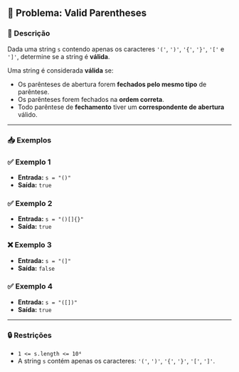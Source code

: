 ## 🧩 Problema: Valid Parentheses

### 📄 Descrição

Dada uma string `s` contendo apenas os caracteres `'('`, `')'`, `'{'`, `'}'`, `'['` e `']'`, determine se a string é **válida**.

Uma string é considerada **válida** se:

- Os parênteses de abertura forem **fechados pelo mesmo tipo** de parêntese.
- Os parênteses forem fechados na **ordem correta**.
- Todo parêntese de **fechamento** tiver um **correspondente de abertura** válido.

---

### 📥 Exemplos

### ✅ Exemplo 1

- **Entrada:** `s = "()"`
- **Saída:** `true`

### ✅ Exemplo 2

- **Entrada:** `s = "()[]{}"`
- **Saída:** `true`

### ❌ Exemplo 3

- **Entrada:** `s = "(]"`
- **Saída:** `false`

### ✅ Exemplo 4

- **Entrada:** `s = "([])"`
- **Saída:** `true`

---

### 🔒 Restrições

- `1 <= s.length <= 10⁴`
- A string `s` contém apenas os caracteres: `'('`, `')'`, `'{'`, `'}'`, `'['`, `']'`.